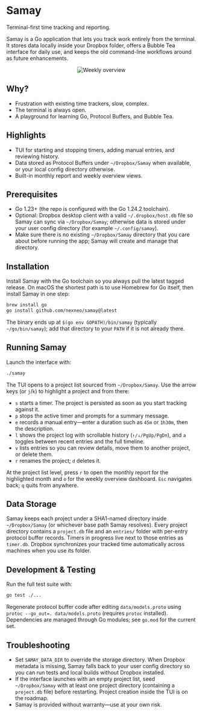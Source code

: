 # Samay

Terminal-first time tracking and reporting.

Samay is a Go application that lets you track work entirely from the terminal. It stores data locally inside your Dropbox folder, offers a Bubble Tea interface for daily use, and keeps the old command-line workflows around as future enhancements.

<p align="center">
  <img alt="Weekly overview" src="https://github.com/user-attachments/assets/48605f74-69d6-4eee-a65f-b1b29253ee45" />
</p>

## Why?

- Frustration with existing time trackers, slow, complex.
- The terminal is always open.
- A playground for learning Go, Protocol Buffers, and Bubble Tea.

## Highlights

- TUI for starting and stopping timers, adding manual entries, and reviewing history.
- Data stored as Protocol Buffers under `~/Dropbox/Samay` when available, or your local config directory otherwise.
- Built-in monthly report and weekly overview views.

## Prerequisites

- Go 1.23+ (the repo is configured with the Go 1.24.2 toolchain).
- Optional: Dropbox desktop client with a valid `~/.dropbox/host.db` file so Samay can sync via `~/Dropbox/Samay`; otherwise data is stored under your user config directory (for example `~/.config/samay`).
- Make sure there is no existing `~/Dropbox/Samay` directory that you care about before running the app; Samay will create and manage that directory.

## Installation

Install Samay with the Go toolchain so you always pull the latest tagged release. On macOS the shortest path is to use Homebrew for Go itself, then install Samay in one step:

```sh
brew install go
go install github.com/nexneo/samay@latest
```

The binary ends up at `$(go env GOPATH)/bin/samay` (typically `~/go/bin/samay`); add that directory to your `PATH` if it is not already there.

## Running Samay

Launch the interface with:

```sh
./samay
```

The TUI opens to a project list sourced from `~/Dropbox/Samay`. Use the arrow keys (or `j`/`k`) to highlight a project and from there:

- `s` starts a timer. The project is persisted as soon as you start tracking against it.
- `p` stops the active timer and prompts for a summary message.
- `e` records a manual entry—enter a duration such as `45m` or `1h30m`, then the description.
- `l` shows the project log with scrollable history (`↑/↓/PgUp/PgDn`), and `a` toggles between recent entries and the full timeline.
- `v` lists entries so you can review details, move them to another project, or delete them.
- `r` renames the project; `d` deletes it.

At the project list level, press `r` to open the monthly report for the highlighted month and `o` for the weekly overview dashboard. `Esc` navigates back; `q` quits from anywhere.

## Data Storage

Samay keeps each project under a SHA1-named directory inside `~/Dropbox/Samay` (or whichever base path Samay resolves). Every project directory contains a `project.db` file and an `entries/` folder with per-entry protocol buffer records. Timers in progress live next to those entries as `timer.db`. Dropbox synchronizes your tracked time automatically across machines when you use its folder.

## Development & Testing

Run the full test suite with:

```sh
go test ./...
```

Regenerate protocol buffer code after editing `data/models.proto` using `protoc --go_out=. data/models.proto` (requires `protoc` installed). Dependencies are managed through Go modules; see `go.mod` for the current set.

## Troubleshooting

- Set `SAMAY_DATA_DIR` to override the storage directory. When Dropbox metadata is missing, Samay falls back to your user config directory so you can run tests and local builds without Dropbox installed.
- If the interface launches with an empty project list, seed `~/Dropbox/Samay` with at least one project directory (containing a `project.db` file) before restarting. Project creation inside the TUI is on the roadmap.
- Samay is provided without warranty—use at your own risk.
